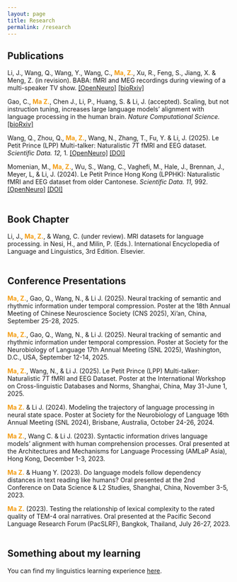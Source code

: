 ```yaml
---
layout: page
title: Research
permalink: /research
---
```


## Publications
Li, J., Wang, Q., Wang, Y., Wang, C., <span style="color: #f39c12;"><strong>Ma, Z.</strong></span>, Xu, R., Feng, S., Jiang, X. & Meng, Z. (in revision). BABA: fMRI and MEG recordings during viewing of a multi-speaker TV show. <a href="https://openneuro.org/datasets/ds005346">[OpenNeuro]</a> <a href="https://www.biorxiv.org/content/10.1101/2025.04.03.646958v1">[bioRxiv]</a>

Gao, C., <span style="color: #f39c12;"><strong>Ma Z.</strong></span>, Chen J., Li, P., Huang, S. & Li, J. (accepted). Scaling, but not instruction tuning, increases large language models’ alignment with language processing in the human brain. _Nature Computational Science._ <span style="color:#d8d6d0;"><a href="https://www.biorxiv.org/content/10.1101/2024.08.15.608196v3">[bioRxiv]</a></span>

Wang, Q., Zhou, Q., <span style="color: #f39c12;"><strong>Ma, Z.</strong></span>, Wang, N., Zhang, T., Fu, Y. & Li, J. (2025). Le Petit Prince (LPP) Multi-talker: Naturalistic 7T fMRI and EEG dataset. _Scientific Data. 12,_ 1. <a href="https://openneuro.org/datasets/ds005345/versions/1.0.1">[OpenNeuro]</a> <a href="https://www.nature.com/articles/s41597-025-05158-7">[DOI]</a>

Momenian, M., <span style="color: #f39c12;"><strong>Ma, Z.</strong></span>, Wu, S., Wang, C., Vaghefi, M., Hale, J., Brennan, J., Meyer, L, & Li, J. (2024). Le Petit Prince Hong Kong (LPPHK): Naturalistic fMRI and EEG dataset from older Cantonese. _Scientific Data. 11,_ 992. <a href="https://openneuro.org/datasets/ds004718/versions/1.1.0">[OpenNeuro]</a> <a href="https://www.nature.com/articles/s41597-024-03745-8">[DOI]</a>
<br><br>

## Book Chapter
Li, J., <span style="color: #f39c12;"><strong>Ma, Z.</strong></span>, & Wang, C. (under review). MRI datasets for language processing. in Nesi, H., and Milin, P. (Eds.). International Encyclopedia of Language and Linguistics, 3rd Edition. Elsevier.
<br><br>

## Conference Presentations
<span style="color: #f39c12;"><strong>Ma, Z.</strong></span>, Gao, Q., Wang, N., & Li J. (2025). Neural tracking of semantic and rhythmic information under temporal compression. Poster at the 18th Annual Meeting of Chinese Neuroscience Society (CNS 2025), Xi’an, China, September 25-28, 2025.

<span style="color: #f39c12;"><strong>Ma, Z.</strong></span>, Gao, Q., Wang, N., & Li J. (2025). Neural tracking of semantic and rhythmic information under temporal compression. Poster at Society for the Neurobiology of Language 17th Annual Meeting (SNL 2025), Washington, D.C., USA, September 12-14, 2025.

<span style="color: #f39c12;"><strong>Ma, Z.</strong></span>, Wang, N., & Li J. (2025). Le Petit Prince (LPP) Multi-talker: Naturalistic 7T fMRI and EEG Dataset. Poster at the International Workshop on Cross-linguistic Databases and Norms, Shanghai, China, May 31-June 1, 2025.

<span style="color: #f39c12;"><strong>Ma Z.</strong></span> & Li J. (2024). Modeling the trajectory of language processing in neural state space. Poster at Society for the Neurobiology of Language 16th Annual Meeting (SNL 2024), Brisbane, Australia, October 24-26, 2024.

<span style="color: #f39c12;"><strong>Ma Z.</strong></span>, Wang C. & Li J. (2023). Syntactic information drives language models’ alignment with human comprehension processes. Oral presented at the Architectures and Mechanisms for Language Processing (AMLaP Asia), Hong Kong, December 1-3, 2023.

<span style="color: #f39c12;"><strong>Ma Z.</strong></span> & Huang Y. (2023). Do language models follow dependency distances in text reading like humans? Oral presented at the 2nd Conference on Data Science & L2 Studies, Shanghai, China, November 3-5, 2023.

<span style="color: #f39c12;"><strong>Ma Z.</strong></span> (2023). Testing the relationship of lexical complexity to the rated quality of TEM-4 oral narratives. Oral presented at the Pacific Second Language Research Forum (PacSLRF), Bangkok, Thailand, July 26-27, 2023.
<br><br>
## Something about my learning
You can find my linguistics learning experience <a href="https://zhengwuma.github.io/learning.html">here</a>.
